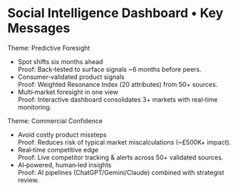 # Social Intelligence Dashboard • Key Messages

Theme: Predictive Foresight
- Spot shifts six months ahead  
  Proof: Back‑tested to surface signals ~6 months before peers.
- Consumer‑validated product signals  
  Proof: Weighted Resonance Index (20 attributes) from 50+ sources.
- Multi‑market foresight in one view  
  Proof: Interactive dashboard consolidates 3+ markets with real‑time monitoring.

Theme: Commercial Confidence
- Avoid costly product missteps  
  Proof: Reduces risk of typical market miscalculations (~£500K+ impact).
- Real‑time competitive edge  
  Proof: Live competitor tracking & alerts across 50+ validated sources.
- AI‑powered, human‑led insights  
  Proof: AI pipelines (ChatGPT/Gemini/Claude) combined with strategist review.
